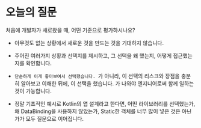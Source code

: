 # 오늘의 질문

처음에 개발자가 새로왔을 때, 어떤 기준으로 평가하시나요?

- 아무것도 없는 상황에서 새로운 것을 만드는 것을 기대하지 않습니다.

- 주어진 여러가지 상황과 선택지를 제시하고, 그 선택을 왜 했는지, 어떻게 접근했는지를 확인합니다.

- `단순하게 이게 좋아보여서 선택했습니다. `가 아니라, 이 선택의 리스크와 장점을 충분히 알아보고 이해한 뒤에, 이 선택을 했습니다. 가 나와야 엔지니어로써 함께 일하는 것이 가능합니다.

- 정말 기초적인 예시로 Kotlin의 앱 설계라고 한다면, 어떤 라이브러리를 선택했는가, 왜 DataBinding을 사용하지 않았는가, Static한 객체를 너무 많이 넣은 것은 아닌가가 모두 질문으로 이어집니다.
